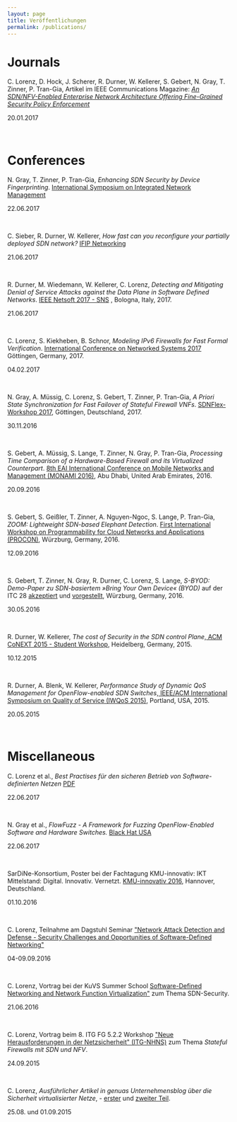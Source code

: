 ```yaml
---
layout: page
title: Veröffentlichungen
permalink: /publications/
---
```



<h1>Journals</h1>

C. Lorenz, D. Hock, J. Scherer, R. Durner, W. Kellerer, S. Gebert, N. Gray, T. Zinner, P. Tran-Gia, Artikel im  IEEE Communications Magazine:  <a href="http://ieeexplore.ieee.org/document/7828267/"><em>An SDN/NFV-Enabled Enterprise Network Architecture Offering Fine-Grained Security Policy Enforcement</em></a>
<p class="post-meta">20.01.2017</p><br>


<h1>Conferences</h1>

N. Gray, T. Zinner, P. Tran-Gia, <em>Enhancing SDN Security by Device Fingerprinting</em>. <a href="http://im2017.ieee-im.org/"> International Symposium on Integrated Network Management</a>
<p class="post-meta">22.06.2017</p><br>

C. Sieber, R. Durner, W. Kellerer, <em>How fast can you reconfigure your partially deployed SDN network?</em> <a href="http://networking.ifip.org/2017/">IFIP Networking</a>
<p class="post-meta">21.06.2017</p><br>

R. Durner, M. Wiedemann, W. Kellerer, C. Lorenz, <em>Detecting and Mitigating Denial of Service Attacks against the Data Plane in Software Defined Networks</em>. <a href="http://http://sns2017.eu/">IEEE Netsoft 2017 - SNS</a> , Bologna, Italy, 2017.
<p class="post-meta">21.06.2017</p><br>

C. Lorenz, S. Kiekheben, B. Schnor, <em>Modeling IPv6 Firewalls for Fast Formal Verification</em>. <a href="http://netsys17.uni-goettingen.de/">International Conference on Networked Systems 2017</a> Göttingen, Germany, 2017.
<p class="post-meta">04.02.2017</p><br>

N. Gray, A. Müssig, C. Lorenz, S. Gebert, T. Zinner, P. Tran-Gia, <em>A Priori State Synchronization for Fast Failover of Stateful Firewall VNFs</em>. <a href="http://sdnflex.org/">SDNFlex-Workshop 2017</a>, Göttingen, Deutschland, 2017.
<p class="post-meta">30.11.2016</p><br>

S. Gebert, A. Müssig, S. Lange, T. Zinner, N. Gray, P. Tran-Gia, <em>Processing Time Comparison of a Hardware-Based Firewall and its Virtualized Counterpart</em>. <a href="http://mon-ami.org/2016/show/accepted-papers">8th EAI International Conference on Mobile Networks and Management (MONAMI 2016)</a>, Abu Dhabi, United Arab Emirates, 2016.
<p class="post-meta">20.09.2016</p><br>

S. Gebert, S. Geißler, T. Zinner, A. Nguyen-Ngoc, S. Lange, P. Tran-Gia, <em>ZOOM: Lightweight SDN-based Elephant Detection</em>. <a href="http://procon-workshop.com/">First International Workshop on Programmability for Cloud Networks and Applications (PROCON)</a>, Würzburg, Germany, 2016.
<p class="post-meta">12.09.2016</p><br>

S. Gebert, T. Zinner, N. Gray, R. Durner, C. Lorenz, S. Lange, <em>S-BYOD: Demo-Paper zu SDN-basiertem »Bring Your Own Device« (BYOD)</em> auf der ITC 28 <a href="/project/2016/05/30/sbyod-demo-itc.html">akzeptiert</a> und <a href="https://itc28.org/en/schedule/conference-program.html">vorgestellt</a>, Würzburg, Germany, 2016.
<p class="post-meta">30.05.2016</p><br>

R. Durner, W. Kellerer, <em>The cost of Security in the SDN control Plane</em>,<a href="http://conferences2.sigcomm.org/co-next/2015/#!/home"> ACM CoNEXT 2015 - Student Workshop</a>, Heidelberg, Germany, 2015.
<p class="post-meta">10.12.2015</p><br>

R. Durner, A. Blenk, W. Kellerer, <em>Performance Study of Dynamic QoS Management for OpenFlow-enabled SDN Switches</em>,<a href="http://iwqos2015.ieee-iwqos.org/"> IEEE/ACM International Symposium on Quality of Service (IWQoS 2015)</a>, Portland, USA, 2015.
<p class="post-meta">20.05.2015</p><br>


<h1>Miscellaneous</h1>

C. Lorenz et al., <em>Best Practises für den sicheren Betrieb von Software-definierten Netzen</em> <a href="/assets/doc/bp-sdnsec.pdf"> PDF</a>
<p class="post-meta">22.06.2017</p><br>

N. Gray et al., <em>FlowFuzz - A Framework for Fuzzing OpenFlow-Enabled Software and Hardware Switches.</em> <a href="https://www.blackhat.com/us-17/"> Black Hat USA</a>
<p class="post-meta">22.06.2017</p><br>

SarDiNe-Konsortium, Poster bei der Fachtagung KMU-innovativ: IKT Mittelstand: Digital. Innovativ. Vernetzt. <a href="http://www.softwaresysteme.pt-dlr.de/de/fachtagung-2016.php">KMU-innovativ 2016</a>, Hannover, Deutschland.
<p class="post-meta">01.10.2016</p><br>

C. Lorenz, Teilnahme am Dagstuhl Seminar <a href="http://www.dagstuhl.de/de/programm/kalender/semhp/?semnr=16361">"Network Attack Detection and Defense - Security Challenges and Opportunities of Software-Defined Networking"</a>
<p class="post-meta">04-09.09.2016</p><br>

C. Lorenz, Vortrag bei der KuVS Summer School <a href="https://cs.uni-paderborn.de/cn/events/kuvs2016/">Software-Defined Networking and Network Function Virtualization"</a> zum Thema SDN-Security.
<p class="post-meta">21.06.2016</p><br>

C. Lorenz, Vortrag beim 8. ITG FG 5.2.2 Workshop <a href="http://kn.inf.uni-tuebingen.de/ITG-NHNS-2015">"Neue Herausforderungen in der Netzsicherheit" (ITG-NHNS)</a> zum Thema <em>Stateful Firewalls mit SDN und NFV</em>.
<p class="post-meta">24.09.2015</p><br>

C. Lorenz, <em>Ausführlicher Artikel in genuas Unternehmensblog über die Sicherheit virtualisierter Netze</em>, - <a href="https://blog.genua.de/blog/post/sardine-forschung-fuer-die-sicherheit-virtualisierter-netze-teil-1.html">erster</a> und <a href="https://blog.genua.de/blog/post/sardine-forschung-fuer-die-sicherheit-virtualisierter-netze-teil-2.html">zweiter Teil</a>.
<p class="post-meta">25.08. und 01.09.2015</p>
